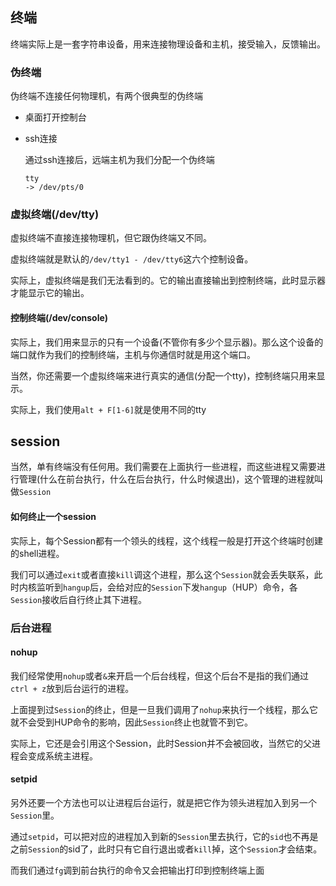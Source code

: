 ## 终端

终端实际上是一套字符串设备，用来连接物理设备和主机，接受输入，反馈输出。



### 伪终端

伪终端不连接任何物理机，有两个很典型的伪终端

+ 桌面打开控制台

+ ssh连接

  通过ssh连接后，远端主机为我们分配一个伪终端

  ```
  tty
  -> /dev/pts/0
  ```

  

### 虚拟终端(/dev/tty)

虚拟终端不直接连接物理机，但它跟伪终端又不同。

虚拟终端就是默认的`/dev/tty1 - /dev/tty6`这六个控制设备。

实际上，虚拟终端是我们无法看到的。它的输出直接输出到控制终端，此时显示器才能显示它的输出。



#### 控制终端(/dev/console)

实际上，我们用来显示的只有一个设备(不管你有多少个显示器)。那么这个设备的端口就作为我们的控制终端，主机与你通信时就是用这个端口。

当然，你还需要一个虚拟终端来进行真实的通信(分配一个tty)，控制终端只用来显示。

实际上，我们使用`alt + F[1-6]`就是使用不同的tty



## session

当然，单有终端没有任何用。我们需要在上面执行一些进程，而这些进程又需要进行管理(什么在前台执行，什么在后台执行，什么时候退出)，这个管理的进程就叫做`Session`

#### 如何终止一个session

实际上，每个Session都有一个领头的线程，这个线程一般是打开这个终端时创建的shell进程。

我们可以通过`exit`或者直接`kill`调这个进程，那么这个`Session`就会丢失联系，此时内核监听到`hangup`后，会给对应的`Session`下发`hangup`（HUP）命令，各`Session`接收后自行终止其下进程。

### 后台进程

#### nohup

我们经常使用`nohup`或者`&`来开启一个后台线程，但这个后台不是指的我们通过`ctrl + z`放到后台运行的进程。

上面提到过`Session`的终止，但是一旦我们调用了`nohup`来执行一个线程，那么它就不会受到HUP命令的影响，因此`Session`终止也就管不到它。

实际上，它还是会引用这个Session，此时Session并不会被回收，当然它的父进程会变成系统主进程。



#### setpid

另外还要一个方法也可以让进程后台运行，就是把它作为领头进程加入到另一个`Session`里。

通过`setpid`，可以把对应的进程加入到新的`Session`里去执行，它的`sid`也不再是之前`Session`的sid了，此时只有它自行退出或者`kill`掉，这个`Session`才会结束。



而我们通过`fg`调到前台执行的命令又会把输出打印到控制终端上面





